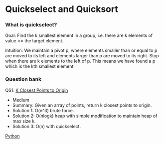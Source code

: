 # Quickselect and Quicksort
### What is quickselect?
Goal: Find the k smallest element in a group, i.e. there are k elements of value <= the target element. 

Intuition: We maintain a pivot p, where elements smaller than or equal to p are moved to its left and elements larger than p 
are moved to its right. Stop when there are k elements to the left of p. This means we have found a p which is the 
kth smallest element.

### Question bank
QS1. [K Closest Points to Origin](https://leetcode.com/problems/k-closest-points-to-origin/)
- Medium
- Summary: Given an array of points, return k closest points to origin.
- Solution 1: O(n^3) brute force.
- Solution 2: O(nlogk) heap with simple modification to maintain heap of max size k.
- Solution 3: O(n) with quickselect.

[Python](https://github.com/chelchia/leetcodeBank/blob/main/quickselect/qs1.py)
